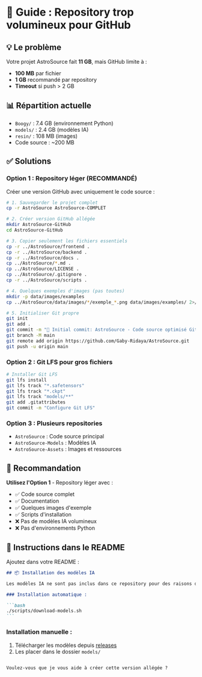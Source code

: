 # 🚨 Guide : Repository trop volumineux pour GitHub

## 💡 Le problème

Votre projet AstroSource fait **11 GB**, mais GitHub limite à :

- **100 MB** par fichier
- **1 GB** recommandé par repository
- **Timeout** si push > 2 GB

## 📊 Répartition actuelle

- `Boogy/` : 7.4 GB (environnement Python)
- `models/` : 2.4 GB (modèles IA)
- `resin/` : 108 MB (images)
- Code source : ~200 MB

## ✅ Solutions

### Option 1 : Repository léger (RECOMMANDÉ)

Créer une version GitHub avec uniquement le code source :

```bash
# 1. Sauvegarder le projet complet
cp -r AstroSource AstroSource-COMPLET

# 2. Créer version GitHub allégée
mkdir AstroSource-GitHub
cd AstroSource-GitHub

# 3. Copier seulement les fichiers essentiels
cp -r ../AstroSource/frontend .
cp -r ../AstroSource/backend .
cp -r ../AstroSource/docs .
cp ../AstroSource/*.md .
cp ../AstroSource/LICENSE .
cp ../AstroSource/.gitignore .
cp -r ../AstroSource/scripts .

# 4. Quelques exemples d'images (pas toutes)
mkdir -p data/images/examples
cp ../AstroSource/data/images/*/exemple_*.png data/images/examples/ 2>/dev/null || true

# 5. Initialiser Git propre
git init
git add .
git commit -m "🎨 Initial commit: AstroSource - Code source optimisé GitHub"
git branch -M main
git remote add origin https://github.com/Gaby-Ridaya/AstroSource.git
git push -u origin main
```

### Option 2 : Git LFS pour gros fichiers

```bash
# Installer Git LFS
git lfs install
git lfs track "*.safetensors"
git lfs track "*.ckpt"
git lfs track "models/**"
git add .gitattributes
git commit -m "Configure Git LFS"
```

### Option 3 : Plusieurs repositories

- `AstroSource` : Code source principal
- `AstroSource-Models` : Modèles IA
- `AstroSource-Assets` : Images et ressources

## 🎯 Recommandation

**Utilisez l'Option 1** - Repository léger avec :

- ✅ Code source complet
- ✅ Documentation
- ✅ Quelques images d'exemple
- ✅ Scripts d'installation
- ❌ Pas de modèles IA volumineux
- ❌ Pas d'environnements Python

## 📝 Instructions dans le README

Ajoutez dans votre README :

````markdown
## 📦 Installation des modèles IA

Les modèles IA ne sont pas inclus dans ce repository pour des raisons de taille.

### Installation automatique :

```bash
./scripts/download-models.sh
```
````

### Installation manuelle :

1. Télécharger les modèles depuis [releases](../../releases)
2. Les placer dans le dossier `models/`

```

Voulez-vous que je vous aide à créer cette version allégée ?
```
